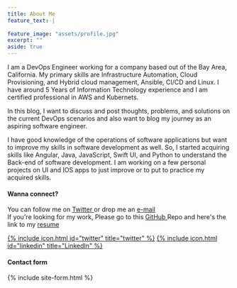 ```yaml
---
title: About Me
feature_text: |
  
feature_image: "assets/profile.jpg"
excerpt: ""
aside: true
---
```


I am a DevOps Engineer working for a company based out of the Bay Area, California. My primary skills are Infrastructure Automation, Cloud Provisioning, and Hybrid cloud management, Ansible, CI/CD and Linux. I have around 5 Years of Information Technology experience and I am certified professional in AWS and Kubernets.

In this blog, I want to discuss and post thoughts, problems, and solutions on the current DevOps scenarios and also want to blog my journey as an aspiring software engineer.

I have good knowledge of the operations of software applications but want to improve my skills in software development as well. So, I started acquiring skills like Angular, Java, JavaScript, Swift UI, and Python to understand the Back-end of software development. I am working on a few personal projects on UI and IOS apps to just improve or to put to practice my acquired skills.

#### Wanna connect?

You can follow me on <a href="http://twitter.com/yogeshsurapanen1"> Twitter </a> or drop me an <a href="mailto:yogeshsurapaneni@gmail.com" class="highlight"> e-mail </a><br/>If you're looking for my work, Please go to this <a href="https://github.com/yogeshsurapaneni"> GitHub </a> Repo and here's the link to my <a href="https://bit.ly/2Etlh2U">resume</a><br/>

[{% include icon.html id="twitter" title="twitter" %}](http://twitter.com/yogeshsurapanen1)  [{% include icon.html id="linkedin" title="LinkedIn" %}](https://www.linkedin.com/in/surapyogesh/)

<!-- ## That's me

<div class="islet">
  <img class="img--center img--small" src="assets/profile.jpg" height="512" width="512" />
</div> -->

#### Contact form

{% include site-form.html %}